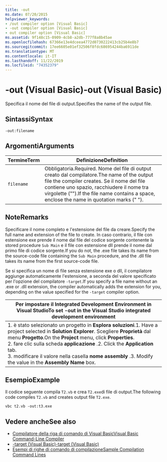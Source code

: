 ```yaml
---
title: -out
ms.date: 07/20/2015
helpviewer_keywords:
- /out compiler option [Visual Basic]
- -out compiler option [Visual Basic]
- out compiler option [Visual Basic]
ms.assetid: 9f148c15-0909-4cb8-a2db-777f8a8b45ae
ms.openlocfilehash: 67366e13e4dceea4772d0730222413cb25b4e8b7
ms.sourcegitcommit: 17ee6605e01ef32506f8fdc686954244ba6911de
ms.translationtype: MT
ms.contentlocale: it-IT
ms.lasthandoff: 11/22/2019
ms.locfileid: "74352379"
---
```

# <a name="-out-visual-basic"></a><span data-ttu-id="04e9f-102">-out (Visual Basic)</span><span class="sxs-lookup"><span data-stu-id="04e9f-102">-out (Visual Basic)</span></span>
<span data-ttu-id="04e9f-103">Specifica il nome del file di output.</span><span class="sxs-lookup"><span data-stu-id="04e9f-103">Specifies the name of the output file.</span></span>  
  
## <a name="syntax"></a><span data-ttu-id="04e9f-104">Sintassi</span><span class="sxs-lookup"><span data-stu-id="04e9f-104">Syntax</span></span>  
  
```console  
-out:filename  
```  
  
## <a name="arguments"></a><span data-ttu-id="04e9f-105">Argomenti</span><span class="sxs-lookup"><span data-stu-id="04e9f-105">Arguments</span></span>  
  
|<span data-ttu-id="04e9f-106">Termine</span><span class="sxs-lookup"><span data-stu-id="04e9f-106">Term</span></span>|<span data-ttu-id="04e9f-107">Definizione</span><span class="sxs-lookup"><span data-stu-id="04e9f-107">Definition</span></span>|  
|---|---|  
|`filename`|<span data-ttu-id="04e9f-108">Obbligatoria.</span><span class="sxs-lookup"><span data-stu-id="04e9f-108">Required.</span></span> <span data-ttu-id="04e9f-109">Nome del file di output creato dal compilatore.</span><span class="sxs-lookup"><span data-stu-id="04e9f-109">The name of the output file the compiler creates.</span></span> <span data-ttu-id="04e9f-110">Se il nome del file contiene uno spazio, racchiudere il nome tra virgolette ("").</span><span class="sxs-lookup"><span data-stu-id="04e9f-110">If the file name contains a space, enclose the name in quotation marks (" ").</span></span>|  
  
## <a name="remarks"></a><span data-ttu-id="04e9f-111">Note</span><span class="sxs-lookup"><span data-stu-id="04e9f-111">Remarks</span></span>  
 <span data-ttu-id="04e9f-112">Specificare il nome completo e l'estensione del file da creare.</span><span class="sxs-lookup"><span data-stu-id="04e9f-112">Specify the full name and extension of the file to create.</span></span> <span data-ttu-id="04e9f-113">In caso contrario, il file con estensione exe prende il nome dal file del codice sorgente contenente la stored procedure `Sub Main` e il file con estensione dll prende il nome dal primo file di codice sorgente.</span><span class="sxs-lookup"><span data-stu-id="04e9f-113">If you do not, the .exe file takes its name from the source-code file containing the `Sub Main` procedure, and the .dll file takes its name from the first source-code file.</span></span>  
  
 <span data-ttu-id="04e9f-114">Se si specifica un nome di file senza estensione exe o dll, il compilatore aggiunge automaticamente l'estensione, a seconda del valore specificato per l'opzione del compilatore `-target`.</span><span class="sxs-lookup"><span data-stu-id="04e9f-114">If you specify a file name without an .exe or .dll extension, the compiler automatically adds the extension for you, depending on the value specified for the `-target` compiler option.</span></span>  
  
|<span data-ttu-id="04e9f-115">Per impostare il Integrated Development Environment in Visual Studio</span><span class="sxs-lookup"><span data-stu-id="04e9f-115">To set -out in the Visual Studio integrated development environment</span></span>|  
|---|  
|<span data-ttu-id="04e9f-116">1. è stato selezionato un progetto in **Esplora soluzioni**.</span><span class="sxs-lookup"><span data-stu-id="04e9f-116">1.  Have a project selected in **Solution Explorer**.</span></span> <span data-ttu-id="04e9f-117">Scegliere **Proprietà** dal menu **Progetto**.</span><span class="sxs-lookup"><span data-stu-id="04e9f-117">On the **Project** menu, click **Properties**.</span></span> <br /><span data-ttu-id="04e9f-118">2. fare clic sulla scheda **applicazione** .</span><span class="sxs-lookup"><span data-stu-id="04e9f-118">2.  Click the **Application** tab.</span></span><br /><span data-ttu-id="04e9f-119">3. modificare il valore nella casella **nome assembly** .</span><span class="sxs-lookup"><span data-stu-id="04e9f-119">3.  Modify the value in the **Assembly Name** box.</span></span>|  
  
## <a name="example"></a><span data-ttu-id="04e9f-120">Esempio</span><span class="sxs-lookup"><span data-stu-id="04e9f-120">Example</span></span>  
 <span data-ttu-id="04e9f-121">Il codice seguente compila `T2.vb` e crea `T2.exe`di file di output.</span><span class="sxs-lookup"><span data-stu-id="04e9f-121">The following code compiles `T2.vb` and creates output file `T2.exe`.</span></span>  
  
```console
vbc t2.vb -out:t3.exe  
```  
  
## <a name="see-also"></a><span data-ttu-id="04e9f-122">Vedere anche</span><span class="sxs-lookup"><span data-stu-id="04e9f-122">See also</span></span>

- [<span data-ttu-id="04e9f-123">Compilatore della riga di comando di Visual Basic</span><span class="sxs-lookup"><span data-stu-id="04e9f-123">Visual Basic Command-Line Compiler</span></span>](../../../visual-basic/reference/command-line-compiler/index.md)
- [<span data-ttu-id="04e9f-124">-target (Visual Basic)</span><span class="sxs-lookup"><span data-stu-id="04e9f-124">-target (Visual Basic)</span></span>](../../../visual-basic/reference/command-line-compiler/target.md)
- [<span data-ttu-id="04e9f-125">Esempi di righe di comando di compilazione</span><span class="sxs-lookup"><span data-stu-id="04e9f-125">Sample Compilation Command Lines</span></span>](../../../visual-basic/reference/command-line-compiler/sample-compilation-command-lines.md)
